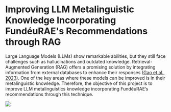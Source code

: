 # Improving LLM Metalinguistic Knowledge Incorporating FundéuRAE's Recommendations through RAG
Large Language Models (LLMs) show remarkable abilities, but they still face challenges such as hallucinations and outdated knowledge. Retrieval-Augmented Generation (RAG) offers a promising solution by integrating information from external databases to enhance their responses ([Gao et al., 2023](https://arxiv.org/abs/2312.10997)). One of the key areas where these models can be improved is in their metalinguistic knowledge. Therefore, the objective of this project is to improve LLM metalinguistics knowledge incorporating FundéuRAE’s recommendations through this technique.


![](https://github.com/amaiamurillo/FundeuRAE/blob/main/Fund%C3%A9uRAE.png)


